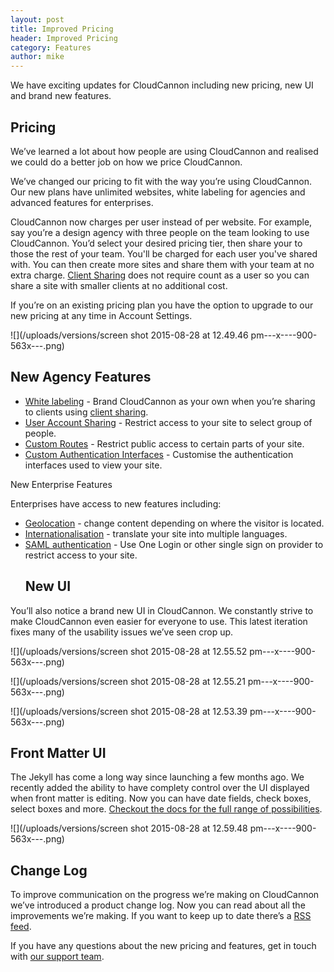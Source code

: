 ```yaml
---
layout: post
title: Improved Pricing
header: Improved Pricing
category: Features
author: mike
---
```


We have exciting updates for CloudCannon including new pricing, new UI and brand new features.

## Pricing

We’ve learned a lot about how people are using CloudCannon and realised we could do a better job on how we price CloudCannon.

We’ve changed our pricing to fit with the way you’re using CloudCannon. Our new plans have unlimited websites, white labeling for agencies and advanced features for enterprises.<!-- Pricing Plans -->

CloudCannon now charges per user instead of per website. For example, say you’re a design agency with three people on the team looking to use CloudCannon. You’d select your desired pricing tier, then share your to those the rest of your team. You'll be charged for each user you've shared with. You can then create more sites and share them with your team at no extra charge. [Client Sharing](http://docs.cloudcannon.com/sharing/client-sharing/) does not require count as a user so you can share a site with smaller clients at no additional cost.

If you’re on an existing pricing plan you have the option to upgrade to our new pricing at any time in Account Settings.

![](/uploads/versions/screen shot 2015-08-28 at 12.49.46 pm---x----900-563x---.png)<!--Screenshot -->

## New Agency Features

* [White labeling](h) - Brand CloudCannon as your own when you’re sharing to clients using [client sharing](http://docs.cloudcannon.com/sharing/client-sharing/).
* [User Account Sharing](http://docs.cloudcannon.com/authentication/user-accounts/) - Restrict access to your site to select group of people.
* [Custom Routes](http://docs.cloudcannon.com/authentication/custom-routes/) - Restrict public access to certain parts of your site.
* [Custom Authentication Interfaces](http://docs.cloudcannon.com/authentication/custom-interfaces/) - Customise the authentication interfaces used to view your site.


New Enterprise Features

Enterprises have access to new features including:

* [Geolocation](http://docs.cloudcannon.com/i18n/geolocation/) - change content depending on where the visitor is located.
* [Internationalisation](http://docs.cloudcannon.com/i18n/internationalisation/) - translate your site into multiple languages.
* [SAML authentication](http://docs.cloudcannon.com/authentication/saml/) - Use One Login or other single sign on provider to restrict access to your site.<!-- Screenshot -->
  ## New UI


You’ll also notice a brand new UI in CloudCannon. We constantly strive to make CloudCannon even easier for everyone to use. This latest iteration fixes many of the usability issues we’ve seen crop up.<!-- Screenshot --><!-- Screenshot -->

![](/uploads/versions/screen shot 2015-08-28 at 12.55.52 pm---x----900-563x---.png)

![](/uploads/versions/screen shot 2015-08-28 at 12.55.21 pm---x----900-563x---.png)

![](/uploads/versions/screen shot 2015-08-28 at 12.53.39 pm---x----900-563x---.png)

## Front Matter UI

The Jekyll has come a long way since launching a few months ago. We recently added the ability to have complety control over the UI displayed when front matter is editing. Now you can have date fields, check boxes, select boxes and more. [Checkout the docs for the full range of possibilities](http://docs.cloudcannon.com/editing/front-matter/). 

![](/uploads/versions/screen shot 2015-08-28 at 12.59.48 pm---x----900-563x---.png)

## Change Log

To improve communication on the progress we’re making on CloudCannon we’ve introduced a product change log. Now you can read about all the improvements we’re making. If you want to keep up to date there’s a [RSS feed](http://docs.cloudcannon.com/rss/).

If you have any questions about the new pricing and features, get in touch with [our support team](http://docs.cloudcannon.com/contact/).
